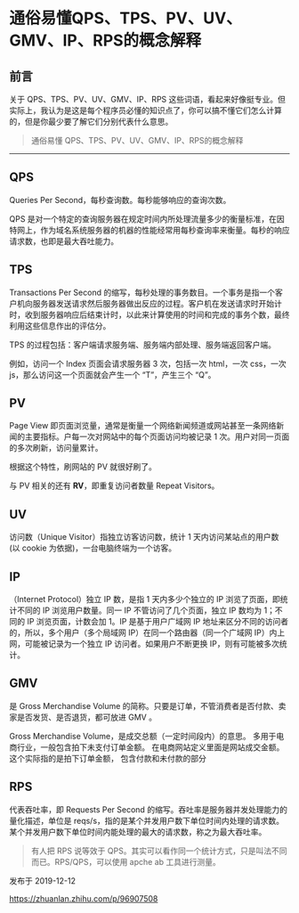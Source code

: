 # 通俗易懂QPS、TPS、PV、UV、GMV、IP、RPS的概念解释



## 前言

关于 QPS、TPS、PV、UV、GMV、IP、RPS 这些词语，看起来好像挺专业。但实际上，我认为是这是每个程序员必懂的知识点了，你可以搞不懂它们怎么计算的，但是你最少要了解它们分别代表什么意思。

> 通俗易懂 QPS、TPS、PV、UV、GMV、IP、RPS的概念解释

------

## QPS

Queries Per Second，每秒查询数。每秒能够响应的查询次数。

QPS 是对一个特定的查询服务器在规定时间内所处理流量多少的衡量标准，在因特网上，作为域名系统服务器的机器的性能经常用每秒查询率来衡量。每秒的响应请求数，也即是最大吞吐能力。

## TPS

Transactions Per Second 的缩写，每秒处理的事务数目。一个事务是指一个客户机向服务器发送请求然后服务器做出反应的过程。客户机在发送请求时开始计时，收到服务器响应后结束计时，以此来计算使用的时间和完成的事务个数，最终利用这些信息作出的评估分。

TPS 的过程包括：客户端请求服务端、服务端内部处理、服务端返回客户端。

例如，访问一个 Index 页面会请求服务器 3 次，包括一次 html，一次 css，一次 js，那么访问这一个页面就会产生一个 “T”，产生三个 “Q”。

## PV

Page View 即页面浏览量，通常是衡量一个网络新闻频道或网站甚至一条网络新闻的主要指标。户每一次对网站中的每个页面访问均被记录 1 次。用户对同一页面的多次刷新，访问量累计。

根据这个特性，刷网站的 PV 就很好刷了。

与 PV 相关的还有 **RV**，即重复访问者数量 Repeat Visitors。

## UV

访问数（Unique Visitor）指独立访客访问数，统计 1 天内访问某站点的用户数 (以 cookie 为依据)，一台电脑终端为一个访客。

## IP

（Internet Protocol）独立 IP 数，是指 1 天内多少个独立的 IP 浏览了页面，即统计不同的 IP 浏览用户数量。同一 IP 不管访问了几个页面，独立 IP 数均为 1；不同的 IP 浏览页面，计数会加 1。IP 是基于用户广域网 IP 地址来区分不同的访问者的，所以，多个用户（多个局域网 IP）在同一个路由器（同一个广域网 IP）内上网，可能被记录为一个独立 IP 访问者。如果用户不断更换 IP，则有可能被多次统计。

## GMV

是 Gross Merchandise Volume 的简称。只要是订单，不管消费者是否付款、卖家是否发货、是否退货，都可放进 GMV 。

Gross Merchandise Volume，是成交总额（一定时间段内）的意思。 多用于电商行业，一般包含拍下未支付订单金额。 在电商网站定义里面是网站成交金额。 这个实际指的是拍下订单金额， 包含付款和未付款的部分

## RPS

代表吞吐率，即 Requests Per Second 的缩写。吞吐率是服务器并发处理能力的量化描述，单位是 reqs/s，指的是某个并发用户数下单位时间内处理的请求数。 某个并发用户数下单位时间内能处理的最大的请求数，称之为最大吞吐率。

> 有人把 RPS 说等效于 QPS。其实可以看作同一个统计方式，只是叫法不同而已。RPS/QPS，可以使用 apche ab 工具进行测量。

发布于 2019-12-12





https://zhuanlan.zhihu.com/p/96907508